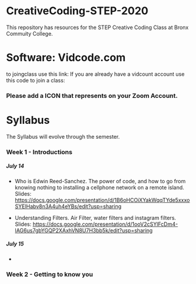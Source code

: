 # CreativeCoding-STEP-2020

This repository has resources for the STEP Creative Coding Class at Bronx Commuity College. 

# Software: Vidcode.com
to joingclass use this link:
If you are already have a vidcount account use this code to join a class:  

### Please add a ICON that represents on your Zoom Account. 

# Syllabus 
The Syllabus will evolve through the semester. 

### Week 1 - Introductions
##### July 14
- Who is Edwin Reed-Sanchez. The power of code, and how to go from knowing nothing to installing a cellphone network on a remote island. Slides: https://docs.google.com/presentation/d/1B6oHCOiXYakWqqTYde5xxxoSYElHabv8n3A4uh4eYBs/edit?usp=sharing  

- Understanding Filters.  Air Filter, water filters and instagram filters.  Slides: https://docs.google.com/presentation/d/1ooV2cSYlFcDm4-lAG6us7gbYGQP2XAxhVN8U7H3bb5k/edit?usp=sharing

##### July 15
- 


### Week 2 - Getting to know you